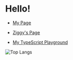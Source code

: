 # Hello!

* [My Page](https://c0d3-5t3w.github.io/)


* [Ziggy's Page](https://c0d3-5t3w.github.io/Ziggy/)

* [My TypeScript Playground](https://c0d3-5t3w.github.io/forFun/)
    
![Top Langs](https://github-readme-stats.vercel.app/api/top-langs/?username=C0d3-5t3w&layout=compact) 

<!-- <3 -->
